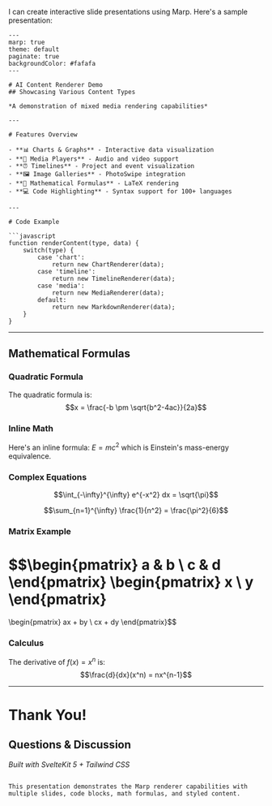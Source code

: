 I can create interactive slide presentations using Marp. Here's a sample presentation:

```marp
---
marp: true
theme: default
paginate: true
backgroundColor: #fafafa
---

# AI Content Renderer Demo
## Showcasing Various Content Types

*A demonstration of mixed media rendering capabilities*

---

# Features Overview

- **📊 Charts & Graphs** - Interactive data visualization
- **🎵 Media Players** - Audio and video support
- **⏰ Timelines** - Project and event visualization
- **🖼️ Image Galleries** - PhotoSwipe integration
- **🧮 Mathematical Formulas** - LaTeX rendering
- **💻 Code Highlighting** - Syntax support for 100+ languages

---

# Code Example

```javascript
function renderContent(type, data) {
    switch(type) {
        case 'chart':
            return new ChartRenderer(data);
        case 'timeline':
            return new TimelineRenderer(data);
        case 'media':
            return new MediaRenderer(data);
        default:
            return new MarkdownRenderer(data);
    }
}
```

---

## Mathematical Formulas

### Quadratic Formula
The quadratic formula is: $$x = \frac{-b \pm \sqrt{b^2-4ac}}{2a}$$

### Inline Math
Here's an inline formula: $E = mc^2$ which is Einstein's mass-energy equivalence.

### Complex Equations
$$\int_{-\infty}^{\infty} e^{-x^2} dx = \sqrt{\pi}$$

$$\sum_{n=1}^{\infty} \frac{1}{n^2} = \frac{\pi^2}{6}$$

### Matrix Example
$$\begin{pmatrix}
a & b \\
c & d
\end{pmatrix}
\begin{pmatrix}
x \\
y
\end{pmatrix}
=
\begin{pmatrix}
ax + by \\
cx + dy
\end{pmatrix}$$

### Calculus
The derivative of $f(x) = x^n$ is: $$\frac{d}{dx}(x^n) = nx^{n-1}$$

---

# Thank You!
## Questions & Discussion

*Built with SvelteKit 5 + Tailwind CSS*
```

This presentation demonstrates the Marp renderer capabilities with multiple slides, code blocks, math formulas, and styled content.